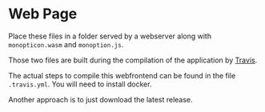 # Web Page


Place these files in a folder served by a webserver along with `monopticon.wasm` and `monoption.js`.

Those two files are built during the compilation of the application by [Travis](https://travis-ci.org/github/NSkelsey/monopticon).

The actual steps to compile this webfrontend can be found in the file `.travis.yml`. You will need to install docker.

Another approach is to just download the latest release.
